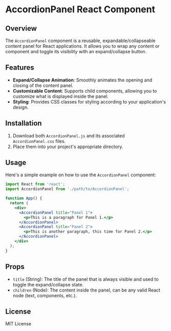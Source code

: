 # AccordionPanel React Component

## Overview

The `AccordionPanel` component is a reusable, expandable/collapseable content panel for React applications. It allows you to wrap any content or component and toggle its visibility with an expand/collapse button.

## Features

- **Expand/Collapse Animation**: Smoothly animates the opening and closing of the content panel.
- **Customizable Content**: Supports child components, allowing you to customize what is displayed inside the panel.
- **Styling**: Provides CSS classes for styling according to your application's design.

## Installation

1. Download both `AccordionPanel.js` and its associated `AccordionPanel.css` files.
2. Place them into your project's appropriate directory.

## Usage

Here's a simple example on how to use the `AccordionPanel` component:

```jsx
import React from 'react';
import AccordionPanel from './path/to/AccordionPanel';

function App() {
  return (
    <div>
      <AccordionPanel title="Panel 1">
        <p>This is a paragraph for Panel 1.</p>
      </AccordionPanel>
      <AccordionPanel title="Panel 2">
        <p>This is another paragraph, this time for Panel 2.</p>
      </AccordionPanel>
    </div>
  );
}
```

## Props

- `title` (String): The title of the panel that is always visible and used to toggle the expand/collapse state.
- `children` (Node): The content inside the panel, can be any valid React node (text, components, etc.).

## License

MIT License
